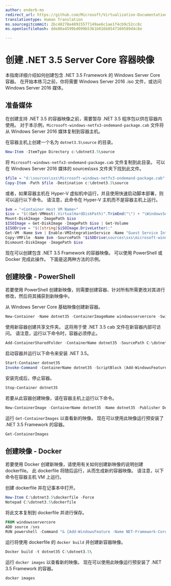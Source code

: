 ```yaml
---
author: enderb-ms
redirect_url: https://github.com/Microsoft/Virtualization-Documentation/tree/master/windows-container-samples
translationtype: Human Translation
ms.sourcegitcommit: 2bc48278e48915577149ae6c1ae1f4cb9c52cc8c
ms.openlocfilehash: dde80a4599bd099b5361b016b8547169589d4c8e

---
```



# 创建 .NET 3.5 Server Core 容器映像

本指南详细介绍如何创建包含 .NET 3.5 Framework 的 Windows Server Core 容器。 在开始本练习之前，你将需要 Windows Server 2016 .iso 文件，或访问 Windows Server 2016 媒体。

## 准备媒体

在创建支持 .NET 3.5 的容器映像之前，需要暂存 .NET 3.5 程序包以供在容器内使用。 对于本示例，`Microsoft-windows-netfx3-ondemand-package.cab` 文件将从 Windows Server 2016 媒体复制到容器主机。

在容器主机上创建一个名为 `dotnet3.5\source` 的目录。

```powershell
New-Item -ItemType Directory c:\dotnet3.5\source
```

将 `Microsoft-windows-netfx3-ondemand-package.cab` 文件复制到此目录。 可以在 Windows Server 2016 媒体的 sources\sxs 文件夹下找到此文件。

```powershell
$file = "d:\sources\sxs\Microsoft-windows-netfx3-ondemand-package.cab"
Copy-Item -Path $file -Destination c:\dotnet3.5\source
``` 
    
或者，如果容器主机在 Hyper-V 虚拟机中运行，并且使用快速启动脚本部署，则可以运行以下命令。 请注意，此命令在 Hyper-V 主机而不是容器主机上运行。 

```powershell
$vm = "<Container Host VM Name>"
$iso = "$((Get-VMHost).VirtualHardDiskPath)".TrimEnd("\") + "\WindowsServerTP4.iso"
Mount-DiskImage -ImagePath $iso
$ISOImage = Get-DiskImage -ImagePath $iso | Get-Volume
$ISODrive = "$([string]$iSOImage.DriveLetter):"
Get-VM -Name $vm | Enable-VMIntegrationService -Name "Guest Service Interface"
Copy-VMFile -Name $vm -SourcePath "$iSODrive\sources\sxs\microsoft-windows-netfx3-ondemand-package.cab" -DestinationPath "c:\dotnet3.5\source\microsoft-windows-netfx3-ondemand-package.cab" -FileSource Host -CreateFullPath
Dismount-DiskImage -ImagePath $iso
```

现在可以创建包含 .NET 3.5 Framework 的容器映像。 可以使用 PowerShell 或 Docker 完成此操作。 下面是这两种方法的示例。

## 创建映像 - PowerShell

若要使用 PowerShell 创建新映像，则需要创建容器、针对所有所需更改对其进行修改，然后将其捕获到新映像中。

从 Windows Server Core 基础映像创建新容器。

```powershell
New-Container -Name dotnet35 -ContainerImageName windowsservercore -SwitchName "Virtual Switch"
```

使用新容器创建共享文件夹。 这将用于使 .NET 3.5 cab 文件在新容器内部可访问。  请注意，运行以下命令时，容器必须停止。

```powershell
Add-ContainerSharedFolder -ContainerName dotnet35 -SourcePath C:\dotnet3.5\source -DestinationPath c:\sxs
```

启动容器并运行以下命令来安装 .NET 3.5。

```powershell
Start-Container dotnet35
Invoke-Command -ContainerName dotnet35 -ScriptBlock {Add-WindowsFeature -Name NET-Framework-Core -Source c:\sxs} -RunAsAdministrator
```

安装完成后，停止容器。

```powershell
Stop-Container dotnet35
```

若要从此容器创建映像，请在容器主机上运行以下命令。

```powershell
New-ContainerImage -ContainerName dotnet35 -Name dotnet35 -Publisher Demo -Version 1.0
```

运行 `Get-ContainerImages` 以查看新的映像。 现在可以使用此映像运行预安装了 .NET 3.5 Framework 的容器。

```powershell
Get-ContainerImages
```

## 创建映像 - Docker
 
若要使用 Docker 创建新映像，请使用有关如何创建新映像的说明创建 dockerfile。 此 dockerfile 将随后运行，从而生成新的容器映像。 请注意，以下命令在容器主机 VM 上运行。

创建 dockerfile 并在记事本中打开。

```powershell
New-Item C:\dotnet3.5\dockerfile -Force
Notepad C:\dotnet3.5\dockerfile
```

将此文本复制到 dockerfile 并进行保存。

```powershell
FROM windowsservercore
ADD source /sxs
RUN powershell -Command "& {Add-WindowsFeature -Name NET-Framework-Core -Source c:\sxs}"
```

运行将使用 dockerfile 的 `docker build` 并创建新容器映像。

```powershell
Docker build -t dotnet35 C:\dotnet3.5\
```

运行 `docker images` 以查看新的映像。 现在可以使用此映像运行预安装了 .NET 3.5 Framework 的容器。

```powershell
docker images
```



<!--HONumber=Jun16_HO4-->


